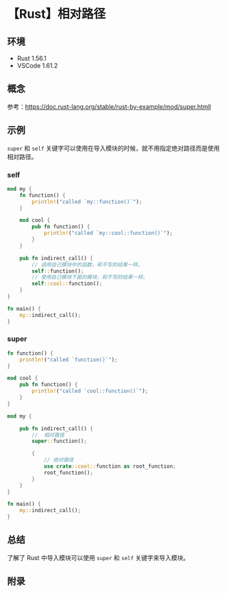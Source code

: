 # 【Rust】相对路径

## 环境

- Rust 1.56.1
- VSCode 1.61.2

## 概念

参考：<https://doc.rust-lang.org/stable/rust-by-example/mod/super.htmll>  

## 示例

`super` 和 `self` 关键字可以使用在导入模块的时候，就不用指定绝对路径而是使用相对路径。

### self

```rust
mod my {
    fn function() {
        println!("called `my::function()`");
    }

    mod cool {
        pub fn function() {
            println!("called `my::cool::function()`");
        }
    }

    pub fn indirect_call() {
        // 调用自己模块中的函数，和不写的结果一样。
        self::function();
        // 使用自己模块下面的模块，和不写的结果一样。
        self::cool::function();
    }
}

fn main() {
    my::indirect_call();
}
```

### super

```rust
fn function() {
    println!("called `function()`");
}

mod cool {
    pub fn function() {
        println!("called `cool::function()`");
    }
}

mod my {

    pub fn indirect_call() {
        //  相对路径
        super::function();

        {
            // 绝对路径
            use crate::cool::function as root_function;
            root_function();
        }
    }
}

fn main() {
    my::indirect_call();
}
```

## 总结

了解了 Rust 中导入模块可以使用 `super` 和 `self` 关键字来导入模块。

## 附录
